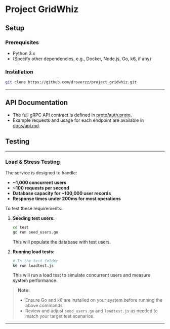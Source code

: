 # Project GridWhiz

## Setup

### Prerequisites

- Python 3.x  
- (Specify other dependencies, e.g., Docker, Node.js, Go, k6, if any)

### Installation

```bash
git clone https://github.com/droverzz/project_gridwhiz.git
```

---

## API Documentation

- The full gRPC API contract is defined in [proto/auth.proto](proto/auth.proto).
- Example requests and usage for each endpoint are available in [docs/api.md](docs/api.md).

## Testing

---

###  Load & Stress Testing

The service is designed to handle:
- **~1,000 concurrent users**
- **~100 requests per second**
- **Database capacity for ~100,000 user records**
- **Response times under 200ms for most operations**

To test these requirements:

1. **Seeding test users:**
   ```bash
   cd test
   go run seed_users.go
   ```
   This will populate the database with test users.

2. **Running load tests:**
   ```bash
   # In the test folder
   k6 run loadtest.js
   ```
   This will run a load test to simulate concurrent users and measure system performance.

> **Note:**  
> - Ensure Go and k6 are installed on your system before running the above commands.
> - Review and adjust `seed_users.go` and `loadtest.js` as needed to match your target test scenarios.

---
